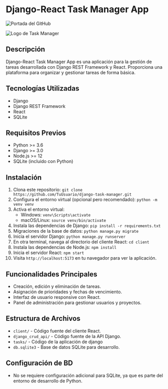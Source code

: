 # Django-React Task Manager App

<img src="portadaGitHub.png" alt="Portada del GitHub"></img>

![Logo de Task Manager](https://skillicons.dev/icons?i=django,react,sqlite,tailwind)

## Descripción

Django-React Task Manager App es una aplicación para la gestión de tareas desarrollada con Django REST Framework y React. Proporciona una plataforma para organizar y gestionar tareas de forma básica.

## Tecnologías Utilizadas

- Django
- Django REST Framework
- React
- SQLite

## Requisitos Previos

- Python >= 3.6
- Django >= 3.0
- Node.js >= 12
- SQLite (incluido con Python)

## Instalación

1. Clona este repositorio: `git clone https://github.com/TuUsuario/django-task-manager.git`
2. Configura el entorno virtual (opcional pero recomendado): `python -m venv venv`
3. Activa el entorno virtual:
   - Windows: `venv\Scripts\activate`
   - macOS/Linux: `source venv/bin/activate`
4. Instala las dependencias de Django: `pip install -r requirements.txt`
5. Migraciones de la base de datos: `python manage.py migrate`
6. Inicia el servidor Django: `python manage.py runserver`
7. En otra terminal, navega al directorio del cliente React: `cd client`
8. Instala las dependencias de Node.js: `npm install`
9. Inicia el servidor React: `npm start`
10. Visita `http://localhost:5173` en tu navegador para ver la aplicación.

## Funcionalidades Principales

- Creación, edición y eliminación de tareas.
- Asignación de prioridades y fechas de vencimiento.
- Interfaz de usuario responsive con React.
- Panel de administración para gestionar usuarios y proyectos.

## Estructura de Archivos

- `client/` - Código fuente del cliente React.
- `django_crud_api/` - Código fuente de la API Django.
- `tasks/` - Código de la aplicación de django
- `db.sqlite3` - Base de datos SQLite para desarrollo.

## Configuración de BD

- No se requiere configuración adicional para SQLite, ya que es parte del entorno de desarrollo de Python.
